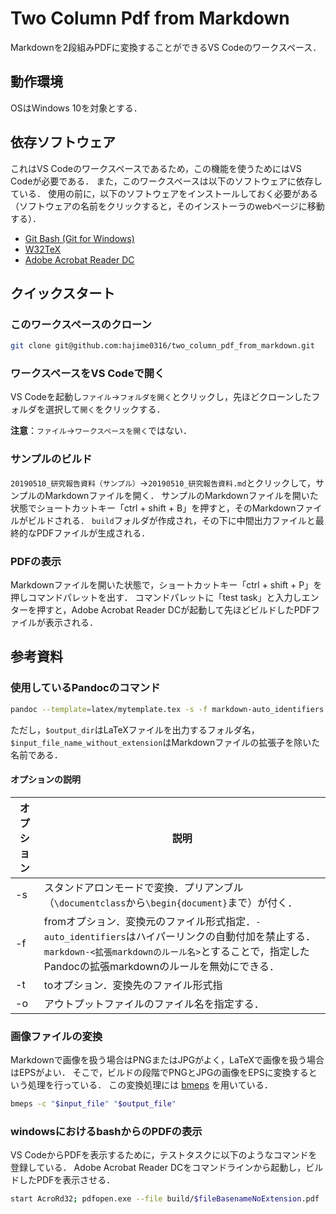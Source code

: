 # Two Column Pdf from Markdown

Markdownを2段組みPDFに変換することができるVS Codeのワークスペース．

## 動作環境

OSはWindows 10を対象とする．

## 依存ソフトウェア

これはVS Codeのワークスペースであるため，この機能を使うためにはVS Codeが必要である．
また，このワークスペースは以下のソフトウェアに依存している．
使用の前に，以下のソフトウェアをインストールしておく必要がある（ソフトウェアの名前をクリックすると，そのインストーラのwebページに移動する）．

- [Git Bash (Git for Windows)](https://gitforwindows.org/)
- [W32TeX](https://www.ms.u-tokyo.ac.jp/~abenori/soft/abtexinst.html)
- [Adobe Acrobat Reader DC](https://get.adobe.com/jp/reader/)

## クイックスタート

### このワークスペースのクローン

```sh
git clone git@github.com:hajime0316/two_column_pdf_from_markdown.git
```

### ワークスペースをVS Codeで開く

VS Codeを起動し`ファイル`->`フォルダを開く`とクリックし，先ほどクローンしたフォルダを選択して`開く`をクリックする．

**注意**：`ファイル`->`ワークスペースを開く`ではない．

<!-- TODO: 図の挿入 -->

### サンプルのビルド

`20190510_研究報告資料（サンプル）`->`20190510_研究報告資料.md`とクリックして，サンプルのMarkdownファイルを開く．
サンプルのMarkdownファイルを開いた状態でショートカットキー「ctrl + shift + B」を押すと，そのMarkdownファイルがビルドされる．
`build`フォルダが作成され，その下に中間出力ファイルと最終的なPDFファイルが生成される．

### PDFの表示

Markdownファイルを開いた状態で，ショートカットキー「ctrl + shift + P」を押しコマンドパレットを出す．
コマンドパレットに「test task」と入力しエンターを押すと，Adobe Acrobat Reader DCが起動して先ほどビルドしたPDFファイルが表示される．

## 参考資料

### 使用しているPandocのコマンド

```sh
pandoc --template=latex/mytemplate.tex -s -f markdown-auto_identifiers -t latex -o "$output_dir/$input_file_name_without_extension.tex"
```

ただし，`$output_dir`はLaTeXファイルを出力するフォルダ名，`$input_file_name_without_extension`はMarkdownファイルの拡張子を除いた名前である．

#### オプションの説明

| オプション | 説明                                                                                                                                                                                                     |
| ---------- | -------------------------------------------------------------------------------------------------------------------------------------------------------------------------------------------------------- |
| -s         | スタンドアロンモードで変換．プリアンブル（`\documentclass`から`\begin{document}`まで）が付く．                                                                                                           |
| -f         | fromオプション．変換元のファイル形式指定．`-auto_identifiers`はハイパーリンクの自動付加を禁止する．`markdown-<拡張markdownのルール名>`とすることで，指定したPandocの拡張markdownのルールを無効にできる． |
| -t         | toオプション．変換先のファイル形式指                                                                                                                                                                     |
| -o         | アウトプットファイルのファイル名を指定する．                                                                                                                                                             |

### 画像ファイルの変換

Markdownで画像を扱う場合はPNGまたはJPGがよく，LaTeXで画像を扱う場合はEPSがよい．
そこで，ビルドの段階でPNGとJPGの画像をEPSに変換するという処理を行っている．
この変換処理には
[bmeps](
    http://technique.sonots.com/?UNIX%2F%E3%82%B3%E3%83%9E%E3%83%B3%E3%83%89%2F%E5%A4%89%E6%8F%9B%2Fbmeps%20-%20%E7%94%BB%E5%83%8F%E3%83%95%E3%82%A1%E3%82%A4%E3%83%AB%E3%82%92%E9%AB%98%E5%93%81%E8%B3%AA%E3%81%AAeps%E3%81%AB%E5%A4%89%E6%8F%9B
)
を用いている．

```sh
bmeps -c "$input_file" "$output_file"
```

### windowsにおけるbashからのPDFの表示

VS CodeからPDFを表示するために，テストタスクに以下のようなコマンドを登録している．
Adobe Acrobat Reader DCをコマンドラインから起動し，ビルドしたPDFを表示させる．

```sh
start AcroRd32; pdfopen.exe --file build/$fileBasenameNoExtension.pdf
```
